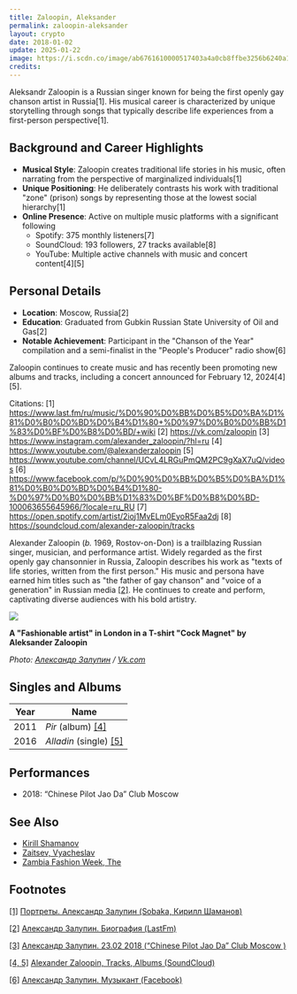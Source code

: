 ```yaml
---
title: Zaloopin, Aleksander
permalink: zaloopin-aleksander
layout: crypto
date: 2018-01-02
update: 2025-01-22
image: https://i.scdn.co/image/ab6761610000517403a4a0cb8ffbe3256b6240a1
credits:
---
```


Aleksandr Zaloopin is a Russian singer known for being the first openly gay chanson artist in Russia[1]. His musical career is characterized by unique storytelling through songs that typically describe life experiences from a first-person perspective[1].

## Background and Career Highlights

- **Musical Style**: Zaloopin creates traditional life stories in his music, often narrating from the perspective of marginalized individuals[1]
- **Unique Positioning**: He deliberately contrasts his work with traditional "zone" (prison) songs by representing those at the lowest social hierarchy[1]
- **Online Presence**: Active on multiple music platforms with a significant following
  - Spotify: 375 monthly listeners[7]
  - SoundCloud: 193 followers, 27 tracks available[8]
  - YouTube: Multiple active channels with music and concert content[4][5]

## Personal Details

- **Location**: Moscow, Russia[2]
- **Education**: Graduated from Gubkin Russian State University of Oil and Gas[2]
- **Notable Achievement**: Participant in the "Chanson of the Year" compilation and a semi-finalist in the "People's Producer" radio show[6]

Zaloopin continues to create music and has recently been promoting new albums and tracks, including a concert announced for February 12, 2024[4][5].

Citations:
[1] https://www.last.fm/ru/music/%D0%90%D0%BB%D0%B5%D0%BA%D1%81%D0%B0%D0%BD%D0%B4%D1%80+%D0%97%D0%B0%D0%BB%D1%83%D0%BF%D0%B8%D0%BD/+wiki
[2] https://vk.com/zaloopin
[3] https://www.instagram.com/alexander_zaloopin/?hl=ru
[4] https://www.youtube.com/@alexanderzaloopin
[5] https://www.youtube.com/channel/UCvL4LRGuPmQM2PC9gXaX7uQ/videos
[6] https://www.facebook.com/p/%D0%90%D0%BB%D0%B5%D0%BA%D1%81%D0%B0%D0%BD%D0%B4%D1%80-%D0%97%D0%B0%D0%BB%D1%83%D0%BF%D0%B8%D0%BD-100063655645966/?locale=ru_RU
[7] https://open.spotify.com/artist/2ioj1MvELm0EyoR5Faa2dj
[8] https://soundcloud.com/alexander-zaloopin/tracks

Alexander Zaloopin (*b.* 1969, Rostov-on-Don) is a trailblazing Russian singer, musician, and performance artist. Widely regarded as the first openly gay chansonnier in Russia, Zaloopin describes his work as "texts of life stories, written from the first person." His music and persona have earned him titles such as "the father of gay chanson" and "voice of a generation" in Russian media <span id="a2">[\[2\]](#f2)</span>. He continues to create and perform, captivating diverse audiences with his bold artistry.

![](https://pp.userapi.com/c845018/v845018416/949af/BXfYUjSOR9w.jpg)

**A "Fashionable artist" in London in a T-shirt "Cock Magnet" by Aleksander Zaloopin**

*Photo: [Александр Залупин](zaloopin-aleksander) / [Vk.com](https://pp.userapi.com/c845018/v845018416/949af/BXfYUjSOR9w.jpg)*

## Singles and Albums

| Year | Name                  |
|------|-----------------------|
| 2011 | *Pir* (album)         <span id="a4">[\[4\]](#f4)</span> |
| 2016 | *Alladin* (single)    <span id="a5">[\[5\]](#f5)</span> |

## Performances

+ 2018: “Chinese Pilot Jao Da” Club Moscow

## See Also

+ [Kirill Shamanov](shamanov-kirill)
+ [Zaitsev, Vyacheslav](zaitsev-vyacheslav)
+ [Zambia Fashion Week, The](zambia-fashion-week-the)

## Footnotes

[[1]](#a1) <span id="f1"></span> [Портреты. Александр Залупин (Sobaka, Кирилл Шаманов)](http://www.sobaka.ru/city/music/10143)

[[2]](#a2) <span id="f2"></span> [Александр Залупин. Биография (LastFm)](http://www.jao-da.ru/afisha/23-02-2018-aleksandr-zalupin)

[[3]](#a3) <span id="f3"></span> [Александр Залупин. 23.02 2018 (“Chinese Pilot Jao Da” Club Moscow )](http://www.jao-da.ru/afisha/23-02-2018-aleksandr-zalupin)

[[4, 5]](#a4) <span id="f4"></span> [Alexander Zaloopin, Tracks, Albums (SoundCloud)](https://soundcloud.com/alexander-zaloopin)

[[6]](#a6) <span id="f6"></span> [Александр Залупин. Музыкант (Facebook)](https://www.facebook.com/Александр-Залупин-514792745368492/)
